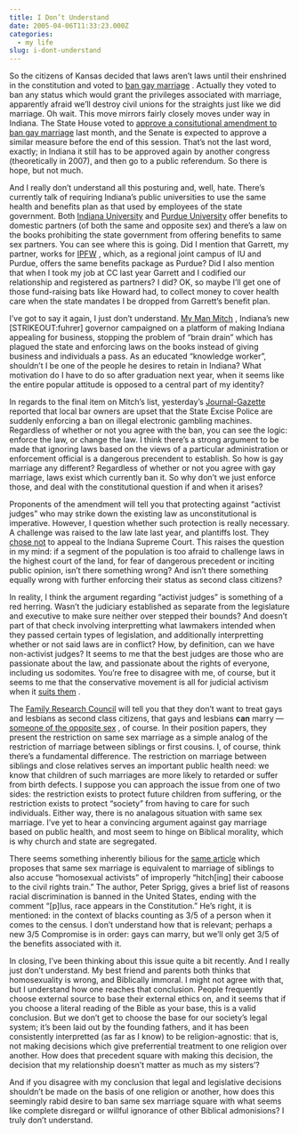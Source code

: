 ```yaml
---
title: I Don’t Understand
date: 2005-04-06T11:33:23.000Z
categories:
  - my life
slug: i-dont-understand
---
```

So the citizens of Kansas decided that laws aren’t laws until their enshrined in the constitution and voted to [ban gay marriage][1] . Actually they voted to ban any status which would grant the privileges associated with marriage, apparently afraid we’ll destroy civil unions for the straights just like we did marriage. Oh wait. This move mirrors fairly closely moves under way in Indiana. The State House voted to [approve a consitutional amendment to ban gay marriage][2]  last month, and the Senate is expected to approve a similar measure before the end of this session. That’s not the last word, exactly; in Indiana it still has to be approved again by another congress (theoretically in 2007), and then go to a public referendum. So there is hope, but not much.

And I really don’t understand all this posturing and, well, hate. There’s currently talk of requiring Indiana’s public universities to use the same health and benefits plan as that used by employees of the state government. Both [Indiana University][3]  and [Purdue University][4]  offer benefits to domestic partners (of both the same and opposite sex) and there’s a law on the books prohibiting the state government from offering benefits to same sex partners. You can see where this is going. Did I mention that Garrett, my partner, works for [IPFW][5] , which, as a regional joint campus of IU and Purdue, offers the same benefits package as Purdue? Did I also mention that when I took my job at CC last year Garrett and I codified our relationship and registered as partners? I did? OK, so maybe I’ll get one of those fund-raising bats like Howard had, to collect money to cover health care when the state mandates I be dropped from Garrett’s benefit plan.

I’ve got to say it again, I just don’t understand. [My Man Mitch][6] , Indiana’s new [STRIKEOUT:fuhrer] governor campaigned on a platform of making Indiana appealing for business, stopping the problem of “brain drain” which has plagued the state and enforcing laws on the books instead of giving business and individuals a pass. As an educated “knowledge worker”, shouldn’t I be one of the people he desires to retain in Indiana? What motivation do I have to do so after graduation next year, when it seems like the entire popular attitude is opposed to a central part of my identity?

In regards to the final item on Mitch’s list, yesterday’s [Journal-Gazette][7]  reported that local bar owners are upset that the State Excise Police are suddenly enforcing a ban on illegal electronic gambling machines. Regardless of whether or not you agree with the ban, you can see the logic: enforce the law, or change the law. I think there’s a strong argument to be made that ignoring laws based on the views of a particular administration or enforcement official is a dangerous precendent to establish. So how is gay marriage any different? Regardless of whether or not you agree with gay marriage, laws exist which currently ban it. So why don’t we just enforce those, and deal with the constitutional question if and when it arises?

Proponents of the amendment will tell you that protecting against “activist judges” who may strike down the existing law as unconstitutional is imperative. However, I question whether such protection is really necessary. A challenge was raised to the law late last year, and plantiffs lost. They [chose not][8]  to appeal to the Indiana Supreme Court. This raises the question in my mind: if a segment of the population is too afraid to challenge laws in the highest court of the land, for fear of dangerous precedent or inciting public opinion, isn’t there something wrong? And isn’t there something equally wrong with further enforcing their status as second class citizens?

In reality, I think the argument regarding “activist judges” is something of a red herring. Wasn’t the judiciary established as separate from the legislature and executive to make sure neither over stepped their bounds? And doesn’t part of that check involving interpretting what lawmakers intended when they passed certain types of legislation, and additionally interpretting whether or not said laws are in conflict? How, by definition, can we have non-activist judges? It seems to me that the best judges are those who are passionate about the law, and passionate about the rights of everyone, including us sodomites. You’re free to disagree with me, of course, but it seems to me that the conservative movement is all for judicial activism when it [suits them][9] .

The [Family Research Council][10]  will tell you that they don’t want to treat gays and lesbians as second class citizens, that gays and lesbians **can** marry — [someone of the opposite sex][11] , of course. In their position papers, they present the restriction on same sex marriage as a simple analog of the restriction of marriage between siblings or first cousins. I, of course, think there’s a fundamental difference. The restriction on marriage between siblings and close relatives serves an important public health need: we know that children of such marriages are more likely to retarded or suffer from birth defects. I suppose you can approach the issue from one of two sides: the restriction exists to protect future children from suffering, or the restriction exists to protect “society” from having to care for such individuals. Either way, there is no analagous situation with same sex marriage. I’ve yet to hear a convincing argument against gay marriage based on public health, and most seem to hinge on Biblical morality, which is why church and state are segregated.

There seems something inherently bilious for the [same article][11]  which proposes that same sex marriage is equivalent to marriage of siblings to also accuse “homosexual activists” of improperly “hitch[ing] their caboose to the civil rights train.” The author, Peter Sprigg, gives a brief list of reasons racial discrimination is banned in the United States, ending with the comment “[p]lus, race appears in the Constitution.” He’s right, it is mentioned: in the context of blacks counting as 3/5 of a person when it comes to the census. I don’t understand how that is relevant; perhaps a new 3/5 Compromise is in order: gays can marry, but we’ll only get 3/5 of the benefits associated with it.

In closing, I’ve been thinking about this issue quite a bit recently. And I really just don’t understand. My best friend and parents both thinks that homosexuality is wrong, and Biblically immoral. I might not agree with that, but I understand how one reaches that conclusion. People frequently choose external source to base their external ethics on, and it seems that if you choose a literal reading of the Bible as your base, this is a valid conclusion. But we don’t get to choose the base for our society’s legal system; it’s been laid out by the founding fathers, and it has been consistently interpretted (as far as I know) to be religion-agnostic: that is, not making decisions which give preferrential treatment to one religion over another. How does that precedent square with making this decision, the decision that my relationship doesn’t matter as much as my sisters’?

And if you disagree with my conclusion that legal and legislative decisions shouldn’t be made on the basis of one religion or another, how does this seemingly rabid desire to ban same sex marriage square with what seems like complete disregard or willful ignorance of other Biblical admonisions? I truly don’t understand.



 [1]: http://www.queerday.com/2005/apr/06/kansas_voters_approve_constitutional_ban_on_gay_unions.html
 [2]: http://capwiz.com/iclu/issues/alert/?alertid=7284606&type=CU
 [3]: http://iu.edu
 [4]: http://purdue.edu
 [5]: http://www.ipfw.edu
 [6]: https://www.mymanmitch.com/
 [7]: http://jg.net
 [8]: http://www.iclu.org/legal/current.asp#equal_rights
 [9]: http://www.oyez.org/oyez/resource/case/766/
 [10]: http://www.frc.org/
 [11]: http://www.frc.org/get.cfm?i=PD05B01
